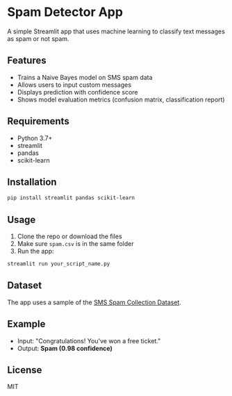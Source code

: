 # Spam Detector App

A simple Streamlit app that uses machine learning to classify text messages as spam or not spam.

## Features
- Trains a Naive Bayes model on SMS spam data
- Allows users to input custom messages
- Displays prediction with confidence score
- Shows model evaluation metrics (confusion matrix, classification report)

## Requirements
- Python 3.7+
- streamlit
- pandas
- scikit-learn

## Installation
```bash
pip install streamlit pandas scikit-learn
```

## Usage
1. Clone the repo or download the files
2. Make sure `spam.csv` is in the same folder
3. Run the app:
```bash
streamlit run your_script_name.py
```

## Dataset
The app uses a sample of the [SMS Spam Collection Dataset](https://www.kaggle.com/datasets/uciml/sms-spam-collection-dataset).

## Example
- Input: "Congratulations! You've won a free ticket."
- Output: **Spam (0.98 confidence)**

## License
MIT

